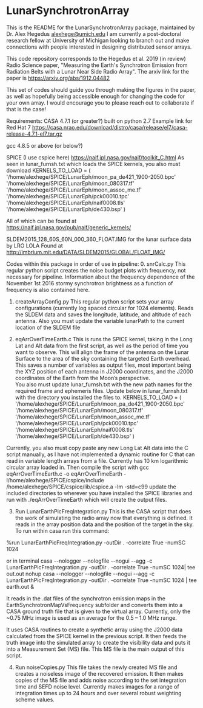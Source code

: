 # LunarSynchrotronArray
This is the README for the LunarSynchrotronArray package, maintained by Dr. Alex Hegedus alexhege@umich.edu  I am currently a post-doctoral research fellow at University of Michigan looking to branch out and make connections with people interested in designing distributed sensor arrays.

This code repository corresponds to the Hegedus et al. 2019 (in review) Radio Science paper, "Measuring the Earth's Synchrotron Emission from Radiation Belts with a Lunar Near Side Radio Array".  The arxiv link for the paper is https://arxiv.org/abs/1912.04482

This set of codes should guide you through making the figures in the paper, as well as hopefully being accessible enough for changing the code for your own array.  I would encourage you to please reach out to collaborate if that is the case!

Requirements:  CASA 4.7.1 (or greater?) built on python 2.7
Example link for Red Hat 7
https://casa.nrao.edu/download/distro/casa/release/el7/casa-release-4.7.1-el7.tar.gz

gcc 4.8.5 or above (or below?)

SPICE (I use cspice here)
https://naif.jpl.nasa.gov/naif/toolkit_C.html
As seen in lunar_furnsh.txt which loads the SPICE kernels, you also must download
KERNELS_TO_LOAD = ( '/home/alexhege/SPICE/LunarEph/moon_pa_de421_1900-2050.bpc'
                   '/home/alexhege/SPICE/LunarEph/moon_080317.tf'
                   '/home/alexhege/SPICE/LunarEph/moon_assoc_me.tf'
                   '/home/alexhege/SPICE/LunarEph/pck00010.tpc'
                   '/home/alexhege/SPICE/LunarEph/naif0008.tls'
                   '/home/alexhege/SPICE/LunarEph/de430.bsp' )

All of which can be found at
https://naif.jpl.nasa.gov/pub/naif/generic_kernels/

SLDEM2015_128_60S_60N_000_360_FLOAT.IMG for the lunar surface data by LRO LOLA
Found at
http://imbrium.mit.edu/DATA/SLDEM2015/GLOBAL/FLOAT_IMG/


Codes within this package in order of use in pipeline:
0.	snrCalc.py
This regular python script creates the noise budget plots with frequency, not necessary for pipeline.  Information about the frequency dependence of the November 1st 2016 stormy synchrotron brightness as a function of frequency is also contained here.

1.	createArrayConfig.py
This regular python script sets your array configurations (currently log spaced circular for 1024 elements).  Reads the SLDEM data and saves the longitude, latitude, and altitude of each antenna.
Also you must update the variable lunarPath to the current location of the SLDEM file

2.	eqArrOverTimeEarth.c
This is runs the SPICE kernel, taking in the Long Lat and Alt data from the first script, as well as the period of time you want to observe.  This will align the frame of the antenna on the Lunar Surface to the area of the sky containing the targeted Earth overhead.  This saves a number of variables as output files, most important being the XYZ position of each antenna in J2000 coordinates, and the J2000 coordinates of the Earth from the Moon’s perspective.  
You also must update lunar_furnsh.txt with the new path names for the required frame and ephemeris files. Update below in lunar_furnsh.txt with the directory you installed the files to.
KERNELS_TO_LOAD = ( '/home/alexhege/SPICE/LunarEph/moon_pa_de421_1900-2050.bpc'
                   '/home/alexhege/SPICE/LunarEph/moon_080317.tf'
                   '/home/alexhege/SPICE/LunarEph/moon_assoc_me.tf'
                   '/home/alexhege/SPICE/LunarEph/pck00010.tpc'
                   '/home/alexhege/SPICE/LunarEph/naif0008.tls'
                   '/home/alexhege/SPICE/LunarEph/de430.bsp' )

Currently, you also must copy paste any new Long Lat Alt data into the C script manually, as I have not implemented a dynamic routine for C that can read in variable length arrays from a file.  Currently has 10 km logarithmic circular array loaded in.
Then compile the script with
gcc eqArrOverTimeEarth.c -o eqArrOverTimeEarth -I/home/alexhege/SPICE/cspice/include /home/alexhege/SPICE/cspice/lib/cspice.a -lm -std=c99
update the included directories to wherever you have installed the SPICE libraries
and run with ./eqArrOverTimeEarth
which will create the output files.  


3.	Run LunarEarthPicFreqIntegration.py
This is the CASA script that does the work of simulating the radio array now that everything is defined.  It reads in the array position data and the position of the target in the sky.
To run within casa run this command:

%run LunarEarthPicFreqIntegration.py  -outDir . -correlate True -numSC 1024

or in terminal
casa --nologger --nologfile --nogui --agg -c LunarEarthPicFreqIntegration.py  -outDir . -correlate True -numSC 1024| tee out.out
nohup casa --nologger --nologfile --nogui --agg -c LunarEarthPicFreqIntegration.py  -outDir . -correlate True -numSC 1024 | tee earth.out &


It reads in the .dat files of the synchrotron emission maps in the EarthSynchrotronMapVsFrequency subfolder and converts them into a CASA ground truth file that is given to the virtual array.  Currently, only the ~0.75 MHz image is used as an average for the 0.5 – 1.0 MHz range.

It uses CASA routines to create a synthetic array using the J2000 data calculated from the SPICE kernel in the previous script.  It then feeds the truth image into the simulated array to create the visibility data and puts it into a Measurement Set (MS) file.  This MS file is the main output of this script.

4.	Run noiseCopies.py
This file takes the newly created MS file and creates a noiseless image of the recovered emission.  It then makes copies of the MS file and adds noise according to the set integration time and SEFD noise level.  Currently makes images for a range of integration times up to 24 hours and over several robust weighting scheme values.  
